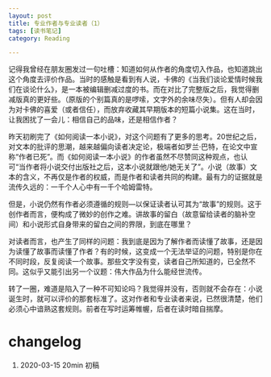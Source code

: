 ```yaml
---
layout: post
title: 专业作者与专业读者（1）
tags: [读书笔记]
category: Reading

---
```


记得我曾经在朋友圈发过一句吐槽：知道如何从作者的角度切入作品，也知道跳出这个角度去评价作品。当时的感触是看到有人说，卡佛的《当我们谈论爱情时候我们在谈论什么》，是一本被编辑删减过度的书。而在对比了完整版之后，我觉得删减版真的更好些。（原版的个别篇真的是啰嗦，文字外的余味尽失）。但有人却会因为对卡佛的喜爱（或者信任），而放弃收藏其早期版本的短篇小说集。这在当时，让我困扰了一会儿：相信自己的品味，还是相信作者？

昨天初刷完了《如何阅读一本小说》，对这个问题有了更多的思考。20世纪之后，对文本的批评的思潮，越来越偏向读者决定论，极端者如罗兰·巴特，在论文中宣称“作者已死”。而《如何阅读一本小说》的作者虽然不尽赞同这种观点，也认可“当作者将小说交付出版社之后，这本小说就跟他/她无关了”。小说（故事）文本的含义，不再仅是作者的权威，而是作者和读者共同的构建。最有力的证据就是流传久远的：一千个人心中有一千个哈姆雷特。

但是，小说仍然有作者必须遵循的规则—以保证读者认可其为“故事”的规则。这于创作者而言，便构成了微妙的创作之难。讲故事的留白（故意留给读者的脑补空间）和小说形式自身带来的留白之间的界限，到底在哪里？

对读者而言，也产生了同样的问题：我到底是因为了解作者而读懂了故事，还是因为读懂了故事而读懂了作者？有的时候，这变成一个无法举证的问题，特别是你在不同时段，反复阅读一个故事。那些文字没有变，读者自己所知道的，已全然不同。这似乎又能引出另一个议题：伟大作品为什么能经世流传。

转了一圈，难道是陷入了一种不可知论吗？我觉得并没有，否则就不会存在：小说诞生时，就可以评价的那套标准了。这对作者和专业读者来说，已然很清楚，他们必须心中谙熟这套规则。前者在写时运筹帷幄，后者在读时暗自揣摩。


# changelog
1. 2020-03-15 20min 初稿
